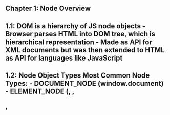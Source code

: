Chapter 1: Node Overview
---
1.1: DOM is a hierarchy of JS node objects
	- Browser parses HTML into DOM tree, which is hierarchical representation
	- Made as API for XML documents but was then extended to HTML as API for languages like JavaScript
---
1.2: Node Object Types
	Most Common Node Types:
	- DOCUMENT_NODE (window.document)
	- ELEMENT_NODE (<body>, <a>, <p>, <script>, etc)
	- ATTRIBUTE_NODE (class="thisCLass")
	- TEXT_NODE (text chars including carriage return and white space)
	- DOCUMENT_FRAGMENT_NODE (document.createDocumentFragment() -- is a contianer for dom nodes that, when attached to DOM is replaced by children)
	- DOCUMENT_TYPE_NODE (<!DOCTYPE html>)
	--> these enums map to certain type of node object
	All Node Types:
	- ELEMENT_NODE  = 1
	- ATTRIBUTE_NODE  = 2
	- TEXT_NODE  = 3
	- CDATA_SECTION_NODE  = 4
	- ENTITY_REFERENCE_NODE  = 5
	- ENTITY_NODE  = 6
	- PROCESSING_INSTRUCTION_NODE  = 7
	- COMMENT_NODE  = 8
	- DOCUMENT_NODE  = 9
	- DOCUMENT_TYPE_NODE  = 10
	- DOCUMENT_FRAGMENT_NODE  = 11
	- NOTATION_NODE  = 12
	- DOCUMENT_POSITION_DISCONNECTED  = 1
	- DOCUMENT_POSITION_PRECEDING  = 2
	- DOCUMENT_POSITION_FOLLOWING  = 4
	- DOCUMENT_POSITION_CONTAINS  = 8
	- DOCUMENT_POSITION_CONTAINED_BY  = 16
	- DOCUMENT_POSITION_IMPLEMENTATION_SPECIFIC  = 32
	--> ATTRIBUTE_NODE is not actually part of tree, is historical (depreceated in DOM 4)
---
1.3: Sub-Node Objects and Inheritance
	- Each different node type extends Object > Node > *
	--> Inheritance chain can be long, e.g. Object > Node > Element > HTMLElement..
---
1.4: Properties and Methods of Working Nodes
	Node Properties:
		- childNodes
		- firstChild
		- lastChild
		- nextSibling
		- nodeName
		- nodeType
		- nodeValue
		- parentNode
		- previousSibling
	Node Methods:
		- appendChild()
		- cloneNode()
		- compareDocumentPosition()
		- contains()
		- hasChildNodes()
		- insertBefore()
		- isEqualNode()
		- removeChild()
		- replaceChild()
	Document Methods:
		- document.createElement()
		- document.createTextNode()
	HTML* Element Properties:
		- innerHTML
		- outerHTML
		- textContent
		- innerText
		- outerText
		- firstElementChild
		- lastElementChild
		- nextElementChild
		- previousElementChild
		- children
	HTML Element Methods:
		- insertAdjacentHTML()
---
1.5 Identifying the Type and Name of a Node
